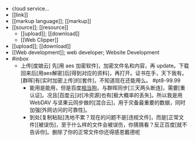 - cloud service...
- [[link]]
- [[markup language]]; [[markup]]
- [[source]]; [[resource]]
    - [[upload]]; [[download]]
    - [[Web Clipper]]
- [[upload]]; [[download]]
- [[Web development]]; web developer; Website Development
- #inbox
    - 上传[度娘云] 先[用 aes 加密软件]，加密文件名和内容，再 update。下载回来后[用aes解密]后[得到对应的资料]，再打开。证书在手，天下我有。[群晖]有[实时加密上传]的[套件]，不知道现在还能用么。 #pt8-99.99
        - 能用是能用，但是百度[相当狗](https://www.zhihu.com/question/420273850/answer/1836326995)，与群晖同步[三天两头断连]，需要[重认证]。况且[百度云]对[冷资源]也有[极大概率的丢失]。所以我是用 WebDAV 与坚果云同步做的[混合云]，用于灾备最重要的数据，同时加强[外网访问的可靠性]。
        - 到处[复制粘贴]洗地不累？现在的问题不是[违规文件]，而是[正常文件][被误伤]，至于什么样的文件会被误伤，你猜猜看？反正百度[就不告诉你]。删除了你的正常文件你还得感恩戴德呢
